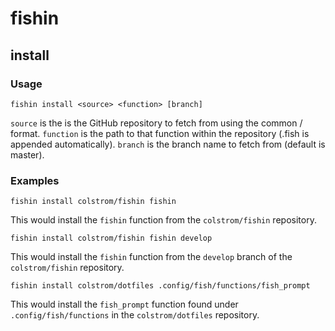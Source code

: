 # fishin
## install
### Usage

`fishin install <source> <function> [branch]`

`source` is the is the GitHub repository to fetch from using the common <owner>/<repo> format.
`function` is the path to that function within the repository (.fish is appended automatically).
`branch` is the branch name to fetch from (default is master).

### Examples

`fishin install colstrom/fishin fishin`

This would install the `fishin` function from the `colstrom/fishin` repository.

`fishin install colstrom/fishin fishin develop`

This would install the `fishin` function from the `develop` branch of the `colstrom/fishin` repository.

`fishin install colstrom/dotfiles .config/fish/functions/fish_prompt`

This would install the `fish_prompt` function found under `.config/fish/functions` in the `colstrom/dotfiles` repository.
